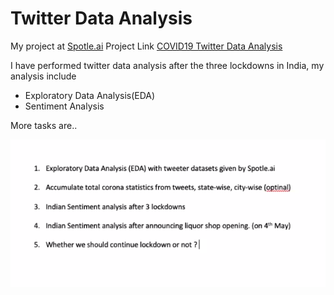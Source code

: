 # Twitter Data Analysis

My project at [Spotle.ai](https://spotle.ai/)
Project Link [COVID19 Twitter Data Analysis](https://spotle.ai/project/COVID19-Twitter-Data-Analysis/5592/10079)

I have performed twitter data analysis after the three lockdowns in India, my analysis include

* Exploratory Data Analysis(EDA)
* Sentiment Analysis

More tasks are..

![Tasks](./tasks.png)